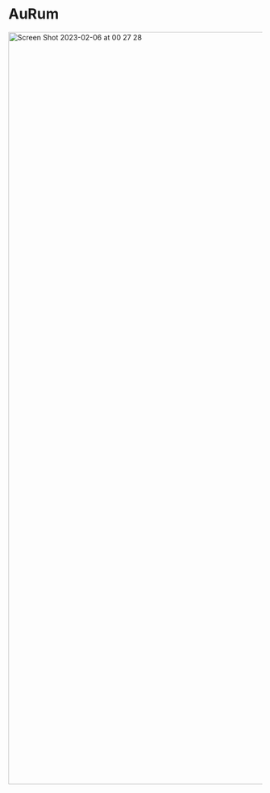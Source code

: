 # AuRum

<img width="1492" alt="Screen Shot 2023-02-06 at 00 27 28" src="https://user-images.githubusercontent.com/82292818/216921935-c7e5959d-3577-4174-bb55-470c57e7cd50.png">
